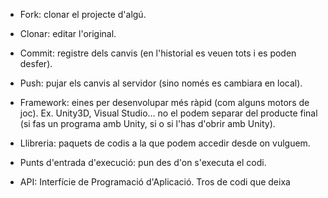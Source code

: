 - Fork: clonar el projecte d'algú.
- Clonar: editar l'original.
- Commit: registre dels canvis (en l'historial es veuen tots i es poden desfer).
- Push: pujar els canvis al servidor (sino només es cambiara en local).

- Framework: eines per desenvolupar més ràpid (com alguns motors de joc). Ex. Unity3D, Visual Studio... no el podem separar del producte final (si fas un programa amb Unity, si o si l'has d'obrir amb Unity).
- Llibreria: paquets de codis a la que podem accedir desde on vulguem.
- Punts d'entrada d'execució: pun des d'on s'executa el codi.
- API: Interfície de Programació d'Aplicació. Tros de codi que deixa 


